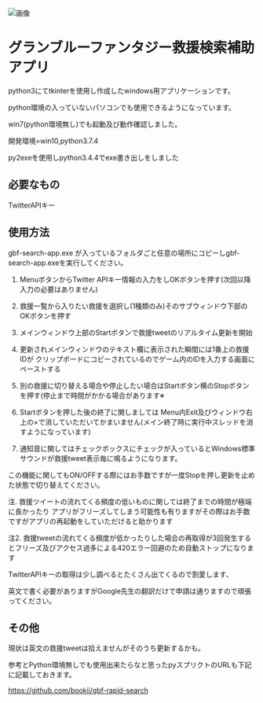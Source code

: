 
![画像](https://imgur.com/HqnzXZl.jpg)


# グランブルーファンタジー救援検索補助アプリ

python3にてtkinterを使用し作成したwindows用アプリケーションです。

python環境の入っていないパソコンでも使用できるようになっています。

win7(python環境無し)でも起動及び動作確認しました。 

開発環境=win10,python3.7.4

py2exeを使用しpython3.4.4でexe書き出しをしました

## 必要なもの

TwitterAPIキー

## 使用方法

gbf-search-app.exe が入っているフォルダごと任意の場所にコピーしgbf-search-app.exeを実行してください。


1. MenuボタンからTwitter APIキー情報の入力をしOKボタンを押す(次回以降入力の必要はありません)

2. 救援一覧から入りたい救援を選択し(1種類のみ)そのサブウィンドウ下部のOKボタンを押す

3. メインウィンドウ上部のStartボタンで救援tweetのリアルタイム更新を開始

4. 更新されメインウィンドウのテキスト欄に表示された瞬間には1番上の救援IDが
クリップボードにコピーされているのでゲーム内のIDを入力する画面にペーストする

5. 別の救援に切り替える場合や停止したい場合はStartボタン横のStopボタンを押す(停止まで時間がかかる場合があります※

6. Startボタンを押した後の終了に関しましては
Menu内Exit及びウィンドウ右上の×で消していただいてかまいません(メイン終了時に実行中スレッドを消すようになっています)

7. 通知音に関してはチェックボックスにチェックが入っているとWindows標準サウンドが救援tweet表示毎に鳴るようになります。

この機能に関してもON/OFFする際にはお手数ですが一度Stopを押し更新を止めた状態で切り替えてください。


注. 救援ツイートの流れてくる頻度の低いものに関しては終了までの時間が極端に長かったり
アプリがフリーズしてしまう可能性も有りますがその際はお手数ですがアプリの再起動をしていただけると助かります

注2. 救援tweetの流れてくる頻度が低かったりした場合の再取得が3回発生するとフリーズ及びアクセス過多による420エラー回避のため自動ストップになります


TwitterAPIキーの取得は少し調べるとたくさん出てくるので割愛します、

英文で書く必要がありますがGoogle先生の翻訳だけで申請は通りますので頑張ってください。

## その他

現状は英文の救援tweetは拾えませんがそのうち更新するかも。

参考とPython環境無しでも使用出来たらなと思ったpyスプリクトのURLも下記に記載しておきます。

https://github.com/bookii/gbf-rapid-search
